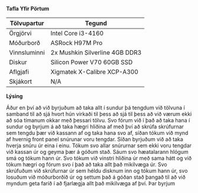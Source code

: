 **Tafla Yfir Pörtum** 

**Tölvupartur** | **Tegund**
--- | --- 
Örgjörvi | Intel Core i3-4160
Móðurborð | ASRock H97M Pro
Vinnsluminni | 2x Mushkin Silverline 4GB DDR3
Diskur | Silicon Power V70 60GB SSD
Aflgjafi | Xigmatek X-Calibre XCP-A300
Skjákort | N/A


**Lýsing**

Áður en því að við byrjuðum að taka allt í sundur þá tengdum við tölvuna í samband til að sjá hvort hún virkaði til þess að sjá til þess að við værum ekki að sóa tímanum okkar með þessari tölvu. Svo fórum við í það að taka hana í sundur og byrjum á að taka hægri hliðina af með því að skrúfa skrúfurnar sem tengdu þær við kassann af og taka hana svo af, síðan tókum við mynd af hvernig front panel snúrunar voru tengdar. Síðan byrjuðum við að taka hverja snúru úr eina í einu. Tókum svo allar snúrurnar sem ekki voru tengdar við kassan úr og geyma þær á góðum stað. Sáum svo hæatalarann hlógum smá og tókum hann úr. Svo tókum við vinstri hliðina úr með sama hátt og við tókum hægri og fórum svo í það að taka allt það mikilvæga úr. Svo skrúfuðum við skrúfurnar úr sem héldu disknum inn og tókum hann úr, svo losuðum við móðurborðið úr og settum það á góðan stað þangað til að við myndum geta farið í að fjarlægja allt það mikilvæga af því. Þar byrjum
